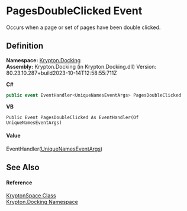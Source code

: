 # PagesDoubleClicked Event


Occurs when a page or set of pages have been double clicked.



## Definition
**Namespace:** <a href="98399376-cf41-9454-4b4d-4fab2ca20bc7.md">Krypton.Docking</a>  
**Assembly:** Krypton.Docking (in Krypton.Docking.dll) Version: 80.23.10.287+build2023-10-14T12:58:55:711Z

**C#**
``` C#
public event EventHandler<UniqueNamesEventArgs> PagesDoubleClicked
```
**VB**
``` VB
Public Event PagesDoubleClicked As EventHandler(Of UniqueNamesEventArgs)
```



#### Value
EventHandler(<a href="3f222df7-a0a1-70c4-0289-d9f7b9900c8b.md">UniqueNamesEventArgs</a>)

## See Also


#### Reference
<a href="638b8f4c-3645-edb8-b3d5-7598ea376868.md">KryptonSpace Class</a>  
<a href="98399376-cf41-9454-4b4d-4fab2ca20bc7.md">Krypton.Docking Namespace</a>  
